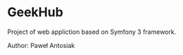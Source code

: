 GeekHub
========================

Project of web appliction based on Symfony 3 framework.

Author: Paweł Antosiak
